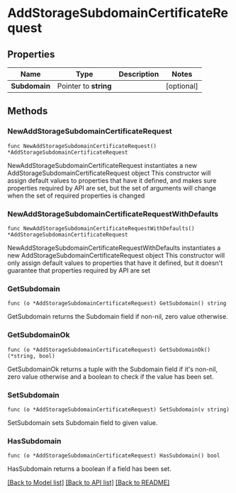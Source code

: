 # AddStorageSubdomainCertificateRequest

## Properties

Name | Type | Description | Notes
------------ | ------------- | ------------- | -------------
**Subdomain** | Pointer to **string** |  | [optional] 

## Methods

### NewAddStorageSubdomainCertificateRequest

`func NewAddStorageSubdomainCertificateRequest() *AddStorageSubdomainCertificateRequest`

NewAddStorageSubdomainCertificateRequest instantiates a new AddStorageSubdomainCertificateRequest object
This constructor will assign default values to properties that have it defined,
and makes sure properties required by API are set, but the set of arguments
will change when the set of required properties is changed

### NewAddStorageSubdomainCertificateRequestWithDefaults

`func NewAddStorageSubdomainCertificateRequestWithDefaults() *AddStorageSubdomainCertificateRequest`

NewAddStorageSubdomainCertificateRequestWithDefaults instantiates a new AddStorageSubdomainCertificateRequest object
This constructor will only assign default values to properties that have it defined,
but it doesn't guarantee that properties required by API are set

### GetSubdomain

`func (o *AddStorageSubdomainCertificateRequest) GetSubdomain() string`

GetSubdomain returns the Subdomain field if non-nil, zero value otherwise.

### GetSubdomainOk

`func (o *AddStorageSubdomainCertificateRequest) GetSubdomainOk() (*string, bool)`

GetSubdomainOk returns a tuple with the Subdomain field if it's non-nil, zero value otherwise
and a boolean to check if the value has been set.

### SetSubdomain

`func (o *AddStorageSubdomainCertificateRequest) SetSubdomain(v string)`

SetSubdomain sets Subdomain field to given value.

### HasSubdomain

`func (o *AddStorageSubdomainCertificateRequest) HasSubdomain() bool`

HasSubdomain returns a boolean if a field has been set.


[[Back to Model list]](../README.md#documentation-for-models) [[Back to API list]](../README.md#documentation-for-api-endpoints) [[Back to README]](../README.md)


